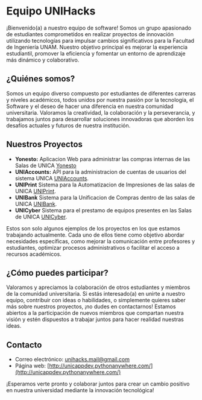 # Equipo UNIHacks

¡Bienvenido(a) a nuestro equipo de software! Somos un grupo apasionado de estudiantes comprometidos en realizar proyectos de innovación utilizando tecnologías para impulsar cambios significativos para la Facultad de Ingeniería UNAM. Nuestro objetivo principal es mejorar la experiencia estudiantil, promover la eficiencia y fomentar un entorno de aprendizaje más dinámico y colaborativo.

## ¿Quiénes somos?

Somos un equipo diverso compuesto por estudiantes de diferentes carreras y niveles académicos, todos unidos por nuestra pasión por la tecnología, el Software y el deseo de hacer una diferencia en nuestra comunidad universitaria. Valoramos la creatividad, la colaboración y la perseverancia, y trabajamos juntos para desarrollar soluciones innovadoras que aborden los desafíos actuales y futuros de nuestra institución.

## Nuestros Proyectos

- **Yonesto:** Aplicacion Web para administrar las compras internas de las Salas de UNICA [Yonesto](https://github.com/RoniHernandez99/yonesto_beta)
- **UNIAccounts:** API para la administracion de cuentas de usuarios del sistema UNICA [UNIAccounts](https://github.com/UNIHacks/UNIAccounts-BackEnd).
- **UNIPrint** Sistema para la Automatizacion de Impresiones de las salas de UNICA [UNIPrint]().
- **UNIBank** Sistema para la Unificacion de Compras dentro de las salas de UNICA [UNIBank]().
- **UNICyber** Sistema para el prestamo de equipos presentes en las Salas de UNICA [UNICyber]().

Estos son solo algunos ejemplos de los proyectos en los que estamos trabajando actualmente. Cada uno de ellos tiene como objetivo abordar necesidades específicas, como mejorar la comunicación entre profesores y estudiantes, optimizar procesos administrativos o facilitar el acceso a recursos académicos.

## ¿Cómo puedes participar?

Valoramos y apreciamos la colaboración de otros estudiantes y miembros de la comunidad universitaria. Si estás interesado(a) en unirte a nuestro equipo, contribuir con ideas o habilidades, o simplemente quieres saber más sobre nuestros proyectos, ¡no dudes en contactarnos! Estamos abiertos a la participación de nuevos miembros que compartan nuestra visión y estén dispuestos a trabajar juntos para hacer realidad nuestras ideas.

## Contacto

- Correo electrónico: [unihacks.mail@gmail.com](mailto:unihacks.mail@gmail.com)
- Página web: [http://unicappdev.pythonanywhere.com/](http://unicappdev.pythonanywhere.com/)

¡Esperamos verte pronto y colaborar juntos para crear un cambio positivo en nuestra universidad mediante la innovación tecnológica!
